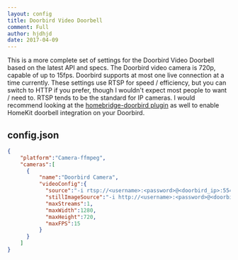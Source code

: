 ```yaml
---
layout: config
title: Doorbird Video Doorbell
comment: Full
author: hjdhjd
date: 2017-04-09
---
```

This is a more complete set of settings for the Doorbird Video Doorbell based on the latest API and specs. The Doorbird video camera is 720p, capable of up to 15fps. Doorbird supports at most one live connection at a time currently. These settings use RTSP for speed / efficiency, but you can switch to HTTP if you prefer, though I wouldn't expect most people to want / need to. RTSP tends to be the standard for IP cameras. I would recommend looking at the [homebridge-doorbird plugin](https://github.com/brownad/homebridge-doorbird) as well to enable HomeKit doorbell integration on your Doorbird.

## config.json

```json
{
    "platform":"Camera-ffmpeg",
    "cameras":[
      {
          "name":"Doorbird Camera",
          "videoConfig":{
            "source":"-i rtsp://<username>:<password>@<doorbird_ip>:554/mpeg/media.amp",
            "stillImageSource":"-i http://<username>:<password>@<doorbird_ip>/bha-api/image.cgi",
            "maxStreams":1,
            "maxWidth":1280,
            "maxHeight":720,
            "maxFPS":15
          }
      }
    ]
}
```
